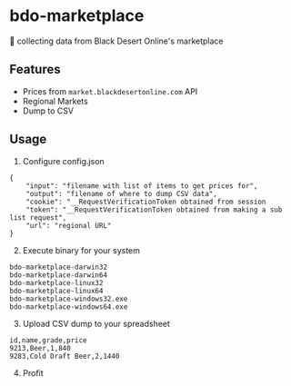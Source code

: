 # bdo-marketplace
💱 collecting data from Black Desert Online's marketplace

## Features
- Prices from `market.blackdesertonline.com` API
- Regional Markets
- Dump to CSV

## Usage
1. Configure config.json
```
{
	"input": "filename with list of items to get prices for",
	"output": "filename of where to dump CSV data",
	"cookie": "__RequestVerificationToken obtained from session
	"token": "__RequestVerificationToken obtained from making a sub list request",
	"url": "regional URL"
}
```
2. Execute binary for your system
```
bdo-marketplace-darwin32
bdo-marketplace-darwin64
bdo-marketplace-linux32
bdo-marketplace-linux64
bdo-marketplace-windows32.exe
bdo-marketplace-windows64.exe
```
3. Upload CSV dump to your spreadsheet
```
id,name,grade,price
9213,Beer,1,840
9283,Cold Draft Beer,2,1440
```
4. Profit
